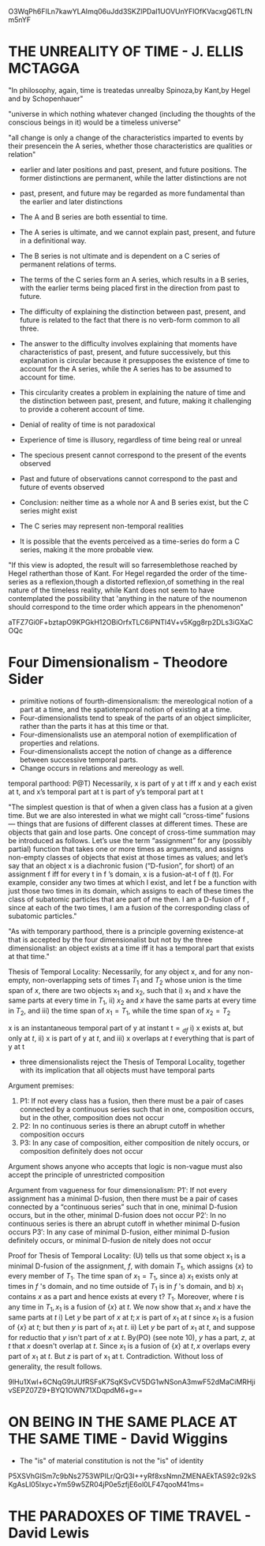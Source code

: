 O3WqPh6FILn7kawYLAImq06uJdd3SKZlPDaI1UOVUnYFlOfKVacxgQ6TLfNm5nYF

# THE UNREALITY OF TIME - J. ELLIS MCTAGGA

"In philosophy, again, time is treatedas unrealby Spinoza,by Kant,by Hegel and by Schopenhauer"

"universe in which nothing whatever changed (including the thoughts of the conscious beings in it) would be a timeless universe"

"all change is only a change of the characteristics imparted to events by their presencein the A series, whether those characteristics are qualities or relation"

 - earlier and later positions and past, present, and future positions. The former distinctions are permanent, while the latter distinctions are not
 - past, present, and future may be regarded as more fundamental than the earlier and later distinctions

 - The A and B series are both essential to time.
 - The A series is ultimate, and we cannot explain past, present, and future in a definitional way.
 - The B series is not ultimate and is dependent on a C series of permanent relations of terms.
 - The terms of the C series form an A series, which results in a B series, with the earlier terms being placed first in the direction from past to future.

 - The difficulty of explaining the distinction between past, present, and future is related to the fact that there is no verb-form common to all three.
 - The answer to the difficulty involves explaining that moments have characteristics of past, present, and future successively, but this explanation is circular because it presupposes the existence of time to account for the A series, while the A series has to be assumed to account for time.
 - This circularity creates a problem in explaining the nature of time and the distinction between past, present, and future, making it challenging to provide a coherent account of time.

 - Denial of reality of time is not paradoxical
 - Experience of time is illusory, regardless of time being real or unreal
 - The specious present cannot correspond to the present of the events observed
 - Past and future of observations cannot correspond to the past and future of events observed
 - Conclusion: neither time as a whole nor A and B series exist, but the C series might exist
 - The C series may represent non-temporal realities
 - It is possible that the events perceived as a time-series do form a C series, making it the more probable view.

"If this view is adopted, the result will so farresemblethose reached by Hegel ratherthan those of Kant. For Hegel regarded the order of the time-series as a reflexion,though a distorted reflexion,of something in the real nature of the timeless reality, while Kant
does not seem to have contemplated the possibility that 'anything in the nature of the noumenon should correspond to the time order which appears in the phenomenon"

aTFZ7Gi0F+bztapO9KPGkH12OBiOrfxTLC6iPNTl4V+v5Kgg8rp2DLs3iGXaCOQc

# Four Dimensionalism - Theodore Sider

 - primitive notions of fourth-dimensionalism: the mereological notion of a part at a time, and the spatiotemporal notion of existing at a time.
 - Four-dimensionalists tend to speak of the parts of an object simpliciter, rather than the parts it has at this time or that.
 - Four-dimensionalists use an atemporal notion of exemplification of properties and relations.
 - Four-dimensionalists accept the notion of change as a difference between successive temporal parts.
 - Change occurs in relations and mereology as well.

temporal parthood: P@T) Necessarily, x is part of y at t iff x and y each exist at t, and x’s temporal part at t is part of y’s temporal part at t

"The simplest question is that of when a given class has a fusion at a given time. But we are also interested in what we might call “cross-time” fusions — things that are fusions of different classes at different times. These are objects that gain and lose parts. One concept of cross-time summation may be introduced as follows. Let’s use the term “assignment” for any (possibly partial)
function that takes one or more times as arguments, and assigns non-empty classes of objects that exist at those times as values; and let’s say that an object x is a diachronic fusion (“D-fusion”, for short) of an assignment f iff for every t in
f ’s domain, x is a fusion-at-t of f (t). For example, consider any two times at which I exist, and let f be a function with just those two times in its domain, which assigns to each of these times the class of subatomic particles that are part of me then. I am a D-fusion of f , since at each of the two times, I am a fusion of the corresponding class of subatomic particles."

"As with temporary parthood, there is a principle governing existence-at that is accepted by the four dimensionalist but not by the three dimensionalist: an object exists at a time iff it has a temporal part that exists at that time."

Thesis of Temporal Locality: Necessarily, for any object $\mathrm{x}$, and for any non-empty, non-overlapping sets of times $T_1$ and $T_2$ whose union is the time span of $x$, there are two objects $\mathrm{x}_1$ and $\mathrm{x}_2$, such that i) $\mathrm{x}_1$ and $\mathrm{x}$ have the same parts at every time in $T_1$, ii) $x_2$ and $x$ have the same parts at every time in $T_2$, and iii) the time span of $x_1=T_1$, while the time span of $x_2=T_2$

$\mathrm{x}$ is an instantaneous temporal part of $\mathrm{y}$ at instant $\mathrm{t}={ }_{d f}$ i) $\mathrm{x}$ exists at, but only at $t$, ii) $\mathrm{x}$ is part of $\mathrm{y}$ at $t$, and iii) $\mathrm{x}$ overlaps at $t$ everything that is part of $\mathrm{y}$ at $\mathrm{t}$

 - three dimensionalists reject the Thesis of Temporal Locality, together with its implication that all objects must have temporal parts

Argument premises:

1. P1: If not every class has a fusion, then there must be a pair of cases connected by a continuous series such that in one, composition occurs, but in the other, composition does not occur
2. P2: In no continuous series is there an abrupt cutoff in whether composition occurs
3. P3: In any case of composition, either composition de nitely occurs, or composition definitely does not occur

Argument shows anyone who accepts that logic is non-vague must also accept the principle of unrestricted composition

Argument from vagueness for four dimensionalism:
P1′: If not every assignment has a minimal D-fusion, then there must be a pair of cases connected by a “continuous series” such that in one, minimal D-fusion occurs, but in the other, minimal D-fusion does not occur
P2′: In no continuous series is there an abrupt cutoff in whether minimal D-fusion occurs
P3′: In any case of minimal D-fusion, either minimal D-fusion definitely occurs, or minimal D-fusion de nitely does not occur

${}$ Proof for Thesis of Temporal Locality: $(\mathrm{U})$ tells us that some object $\mathrm{x}_1$ is a minimal $\mathrm{D}$-fusion of the assignment, $f$, with domain $T_1$, which assigns $\{x\}$ to every member of $T_1$. The time span of $x_1=T_1$, since a) $x_1$ exists only at times in $f$ 's domain, and no time outside of $T_1$ is in $f$ 's domain, and b) $x_1$ contains $x$ as a part and hence exists at every t? $T_1$. Moreover, where $t$ is any time in $T_1, x_1$ is a fusion of $\{x\}$ at $t$. We now show that $x_1$ and $x$ have the same parts at $t$ i) Let $y$ be part of $x$ at $t ; x$ is part of $x_1$ at $t$ since $x_1$ is a fusion of $\{x\}$ at $t$; but then $y$ is part of $x_1$ at $t$. ii) Let $y$ be part of $x_1$ at $t$, and suppose for reductio that $y$ isn't part of $x$ at $t$. $\mathrm{By}(\mathrm{PO})$ (see note 10$)$, $y$ has a part, $z$, at $t$ that $x$ doesn't overlap at $t$. Since $x_1$ is a fusion of $\{x\}$ at $t, x$ overlaps every part of $x_1$ at $t$. But $z$ is part of $\mathrm{x}_1$ at $\mathrm{t}$. Contradiction.
Without loss of generality, the result follows.

9lHu1Xwl+6CNqG9tJUfRSFsK7SqKSvCV5DG1wNSonA3mwF52dMaCiMRHjivSEPZ07Z9+BYQ1OWN71XDqpdM6+g==

# ON BEING IN THE SAME PLACE AT THE SAME TIME - David Wiggins

 - The "is" of material constitution is not the "is" of identity

 P5XSVhGISm7c9bNs2753WPILr/QrQ3I++yRf8xsNmnZMENAEkTAS92c92kSKgAsLl05Ixyc+Ym59w5ZR04jP0e5zfjE6ol0LF47qooM41ms=

# THE PARADOXES OF TIME TRAVEL - David Lewis


